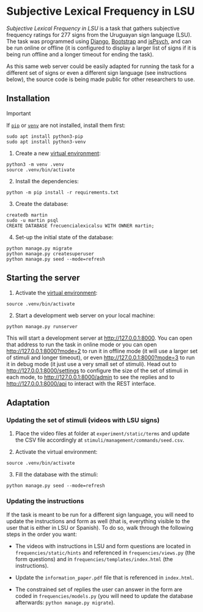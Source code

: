 # Subjective Lexical Frequency in LSU

_Subjective Lexical Frequency in LSU_ is a task that gathers subjective frequency ratings for 277 signs from the Uruguayan sign language (LSU). The task was programmed using [Django](https://www.djangoproject.com/), [Bootstrap](https://getbootstrap.com) and [jsPsych](https://www.jspsych.org), and can be run online or offline (it is configured to display a larger list of signs if it is being run offline and a longer timeout for ending the task).

As this same web server could be easily adapted for running the task for a different set of signs or even a different sign language (see instructions below), the source code is being made public for other researchers to use.

## Installation

> [!IMPORTANT]
> If [`pip`](https://docs.python.org/3/library/ensurepip.html) or
> [`venv`](https://docs.python.org/3/library/venv.html) are not installed,
> install them first:
>
> ```
> sudo apt install python3-pip
> sudo apt install python3-venv
> ```

1. Create a new [virtual environment](https://docs.python.org/3/library/venv.html):

```
python3 -m venv .venv
source .venv/bin/activate
```

2. Install the dependencies:

```
python -m pip install -r requirements.txt
```

3. Create the database:

```
createdb martin
sudo -u martin psql
CREATE DATABASE frecuencialexicalsu WITH OWNER martin;
```

4. Set-up the initial state of the database:

```
python manage.py migrate
python manage.py createsuperuser
python manage.py seed --mode=refresh
```

## Starting the server

1. Activate the [virtual environment](https://docs.python.org/3/library/venv.html):

```
source .venv/bin/activate
```

2. Start a development web server on your local machine:

```
python manage.py runserver
```

This will start a development server at http://127.0.0.1:8000. You can open that address to run the task in online mode or you can open http://127.0.0.1:8000?mode=2 to run it in offline mode (it will use a larger set of stimuli and longer timeout), or even http://127.0.0.1:8000?mode=3 to run it in debug mode (it just use a very small set of stimuli). Head out to http://127.0.0.1:8000/settings to configure the size of the set of stimuli in each mode, to http://127.0.0.1:8000/admin to see the replies and to http://127.0.0.1:8000/api to interact with the REST interface.

## Adaptation

### Updating the set of stimuli (videos with LSU signs)

1. Place the video files at folder at `experiment/static/terms` and update the CSV file accordingly at `stimuli/management/commands/seed.csv`.

2. Activate the virtual environment:

```
source .venv/bin/activate
```

3. Fill the database with the stimuli:

```
python manage.py seed --mode=refresh
```

### Updating the instructions

If the task is meant to be run for a different sign language, you will need to update the instructions
and form as well (that is, everything visible to the user that is either in LSU or Spanish). To do so,
walk through the following steps in the order you want:

* The videos with instructions in LSU and form questions are located in `frequencies/static/hints`
and referenced in `frequencies/views.py` (the form questions) and in
`frequencies/templates/index.html` (the instructions).

* Update the `information_paper.pdf` file that is referenced in `index.html`.

* The constrained set of replies the user can answer in the form are coded in `frequencies/models.py`
(you will need to update the database afterwards: `python manage.py migrate`).
